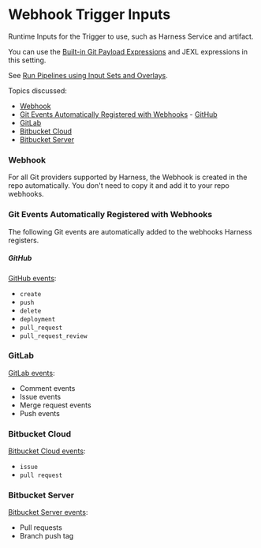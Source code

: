 # Webhook Trigger Inputs


Runtime Inputs for the Trigger to use, such as Harness Service and artifact.

You can use the [Built-in Git Payload Expressions](#built_in_git_trigger_and_payload_expressions) and JEXL expressions in this setting.

See [Run Pipelines using Input Sets and Overlays](/article/gfk52g74xt-run-pipelines-using-input-sets-and-overlays).

Topics discussed:
<!-- TOC depthFrom:3 depthTo:6 withLinks:1 updateOnSave:1 orderedList:0 -->

- [Webhook](#webhook)
- [Git Events Automatically Registered with Webhooks](#git-events-automatically-registered-with-webhooks)
		- [GitHub](#github)
- [GitLab](#gitlab)
- [Bitbucket Cloud](#bitbucket-cloud)
- [Bitbucket Server](#bitbucket-server)

<!-- /TOC -->

### Webhook

For all Git providers supported by Harness, the Webhook is created in the repo automatically. You don't need to copy it and add it to your repo webhooks.

### Git Events Automatically Registered with Webhooks

The following Git events are automatically added to the webhooks Harness registers.

##### GitHub

[GitHub events](https://docs.github.com/en/developers/webhooks-and-events/webhooks/webhook-events-and-payloads):

*   `create`
*   `push`
*   `delete`
*   `deployment`
*   `pull_request`
*   `pull_request_review`

### GitLab

[GitLab events](https://docs.gitlab.com/ee/user/project/integrations/webhooks.html):

*   Comment events
*   Issue events
*   Merge request events
*   Push events

### Bitbucket Cloud

[Bitbucket Cloud events](https://support.atlassian.com/bitbucket-cloud/docs/event-payloads/):

*   `issue`
*   `pull request`

### Bitbucket Server

[Bitbucket Server events](https://confluence.atlassian.com/bitbucketserver/event-payload-938025882.html):

*   Pull requests
*   Branch push tag